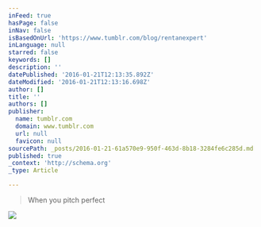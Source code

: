 ```yaml
---
inFeed: true
hasPage: false
inNav: false
isBasedOnUrl: 'https://www.tumblr.com/blog/rentanexpert'
inLanguage: null
starred: false
keywords: []
description: ''
datePublished: '2016-01-21T12:13:35.892Z'
dateModified: '2016-01-21T12:13:16.698Z'
author: []
title: ''
authors: []
publisher:
  name: tumblr.com
  domain: www.tumblr.com
  url: null
  favicon: null
sourcePath: _posts/2016-01-21-61a570e9-950f-463d-8b18-3284fe6c285d.md
published: true
_context: 'http://schema.org'
_type: Article

---
```

> When you pitch perfect

![](https://49.media.tumblr.com/262af8d42c67cc29670dbc9a878ac1ba/tumblr_o13egypd661utnc7zo1_500.gif)